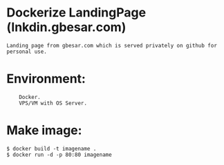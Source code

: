 # Dockerize LandingPage (lnkdin.gbesar.com)
    Landing page from gbesar.com which is served privately on github for personal use.
    
# Environment:
```Environment:
    Docker.
    VPS/VM with OS Server.
```

# Make image:
```
$ docker build -t imagename .
$ docker run -d -p 80:80 imagename
```